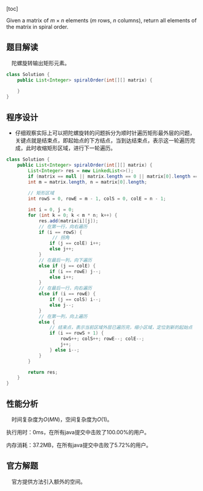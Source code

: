 [toc]

Given a matrix of $m \times n$ elements ($m$ rows, $n$ columns), return all elements of the matrix in spiral order.



## 题目解读

&emsp;陀螺旋转输出矩形元素。

```java
class Solution {
    public List<Integer> spiralOrder(int[][] matrix) {
        
    }
}
```

## 程序设计

* 仔细观察实际上可以把陀螺旋转的问题拆分为顺时针遍历矩形最外层的问题，关键点就是结束点，即起始点的下方结点，当到达结束点，表示这一轮遍历完成，此时收缩矩形区域，进行下一轮遍历。

```java
class Solution {
    public List<Integer> spiralOrder(int[][] matrix) {
        List<Integer> res = new LinkedList<>();
        if (matrix == null || matrix.length == 0 || matrix[0].length == 0) return res;
        int m = matrix.length, n = matrix[0].length;
        
        // 矩形区域
        int rowS = 0, rowE = m - 1, colS = 0, colE = n - 1;

        int i = 0, j = 0;
        for (int k = 0; k < m * n; k++) {
            res.add(matrix[i][j]);
            // 在第一行，向右遍历
            if (i == rowS) {
                 // 拐角
                if (j == colE) i++;
                else j++;
            }
            // 在最后一列，向下遍历
            else if (j == colE) {
                if (i == rowE) j--;
                else i++;
            }
            // 在最后一行，向右遍历
            else if (i == rowE) {
                if (j == colS) i--;
                else j--; 
            }
            // 在第一列，向上遍历
            else {
                // 结束点，表示当前区域外层已遍历完，缩小区域，定位到新的起始点
                if (i == rowS + 1) {
                    rowS++; colS++; rowE--; colE--;
                    j++;
                } else i--;
            }
        }

        return res;
    }
}
```

## 性能分析

&emsp;时间复杂度为$O(MN)$，空间复杂度为$O(1)$。

执行用时：0ms，在所有java提交中击败了100.00%的用户。

内存消耗：37.2MB，在所有java提交中击败了5.72%的用户。

## 官方解题

&emsp;官方提供方法引入额外的空间。